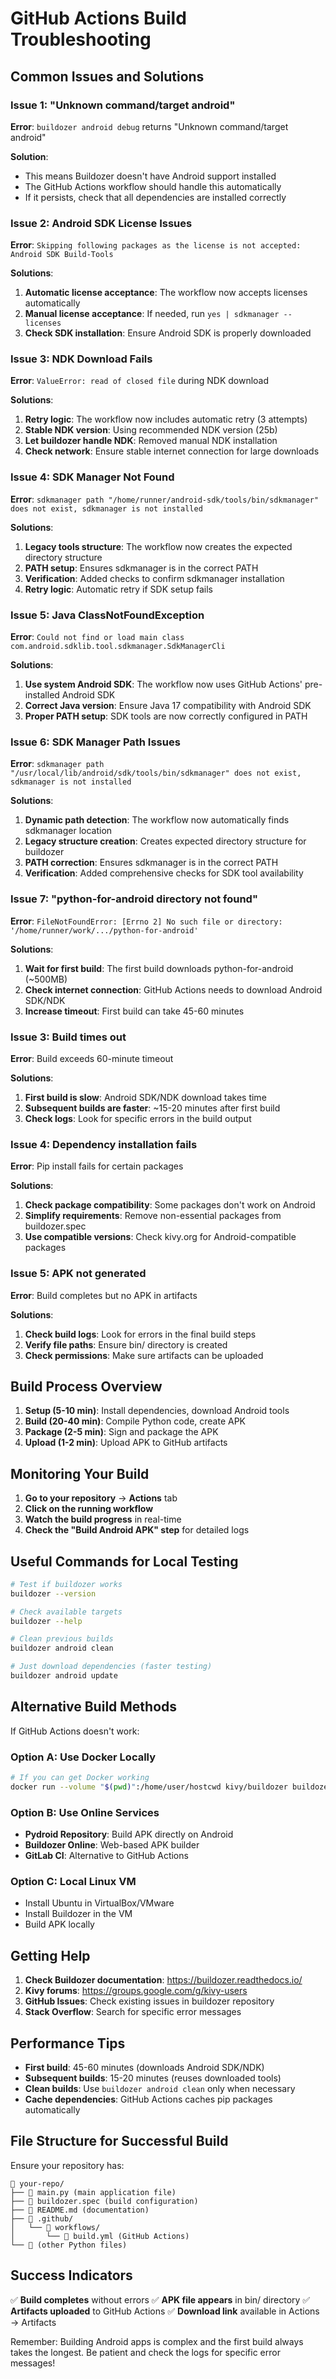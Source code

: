 # GitHub Actions Build Troubleshooting

## Common Issues and Solutions

### Issue 1: "Unknown command/target android"
**Error**: `buildozer android debug` returns "Unknown command/target android"

**Solution**:
- This means Buildozer doesn't have Android support installed
- The GitHub Actions workflow should handle this automatically
- If it persists, check that all dependencies are installed correctly

### Issue 2: Android SDK License Issues
**Error**: `Skipping following packages as the license is not accepted: Android SDK Build-Tools`

**Solutions**:
1. **Automatic license acceptance**: The workflow now accepts licenses automatically
2. **Manual license acceptance**: If needed, run `yes | sdkmanager --licenses`
3. **Check SDK installation**: Ensure Android SDK is properly downloaded

### Issue 3: NDK Download Fails
**Error**: `ValueError: read of closed file` during NDK download

**Solutions**:
1. **Retry logic**: The workflow now includes automatic retry (3 attempts)
2. **Stable NDK version**: Using recommended NDK version (25b)
3. **Let buildozer handle NDK**: Removed manual NDK installation
4. **Check network**: Ensure stable internet connection for large downloads

### Issue 4: SDK Manager Not Found
**Error**: `sdkmanager path "/home/runner/android-sdk/tools/bin/sdkmanager" does not exist, sdkmanager is not installed`

**Solutions**:
1. **Legacy tools structure**: The workflow now creates the expected directory structure
2. **PATH setup**: Ensures sdkmanager is in the correct PATH
3. **Verification**: Added checks to confirm sdkmanager installation
4. **Retry logic**: Automatic retry if SDK setup fails

### Issue 5: Java ClassNotFoundException
**Error**: `Could not find or load main class com.android.sdklib.tool.sdkmanager.SdkManagerCli`

**Solutions**:
1. **Use system Android SDK**: The workflow now uses GitHub Actions' pre-installed Android SDK
2. **Correct Java version**: Ensure Java 17 compatibility with Android SDK
3. **Proper PATH setup**: SDK tools are now correctly configured in PATH

### Issue 6: SDK Manager Path Issues
**Error**: `sdkmanager path "/usr/local/lib/android/sdk/tools/bin/sdkmanager" does not exist, sdkmanager is not installed`

**Solutions**:
1. **Dynamic path detection**: The workflow now automatically finds sdkmanager location
2. **Legacy structure creation**: Creates expected directory structure for buildozer
3. **PATH correction**: Ensures sdkmanager is in the correct PATH
4. **Verification**: Added comprehensive checks for SDK tool availability

### Issue 7: "python-for-android directory not found"
**Error**: `FileNotFoundError: [Errno 2] No such file or directory: '/home/runner/work/.../python-for-android'`

**Solutions**:
1. **Wait for first build**: The first build downloads python-for-android (~500MB)
2. **Check internet connection**: GitHub Actions needs to download Android SDK/NDK
3. **Increase timeout**: First build can take 45-60 minutes

### Issue 3: Build times out
**Error**: Build exceeds 60-minute timeout

**Solutions**:
1. **First build is slow**: Android SDK/NDK download takes time
2. **Subsequent builds are faster**: ~15-20 minutes after first build
3. **Check logs**: Look for specific errors in the build output

### Issue 4: Dependency installation fails
**Error**: Pip install fails for certain packages

**Solutions**:
1. **Check package compatibility**: Some packages don't work on Android
2. **Simplify requirements**: Remove non-essential packages from buildozer.spec
3. **Use compatible versions**: Check kivy.org for Android-compatible packages

### Issue 5: APK not generated
**Error**: Build completes but no APK in artifacts

**Solutions**:
1. **Check build logs**: Look for errors in the final build steps
2. **Verify file paths**: Ensure bin/ directory is created
3. **Check permissions**: Make sure artifacts can be uploaded

## Build Process Overview

1. **Setup (5-10 min)**: Install dependencies, download Android tools
2. **Build (20-40 min)**: Compile Python code, create APK
3. **Package (2-5 min)**: Sign and package the APK
4. **Upload (1-2 min)**: Upload APK to GitHub artifacts

## Monitoring Your Build

1. **Go to your repository** → **Actions** tab
2. **Click on the running workflow**
3. **Watch the build progress** in real-time
4. **Check the "Build Android APK" step** for detailed logs

## Useful Commands for Local Testing

```bash
# Test if buildozer works
buildozer --version

# Check available targets
buildozer --help

# Clean previous builds
buildozer android clean

# Just download dependencies (faster testing)
buildozer android update
```

## Alternative Build Methods

If GitHub Actions doesn't work:

### Option A: Use Docker Locally
```bash
# If you can get Docker working
docker run --volume "$(pwd)":/home/user/hostcwd kivy/buildozer buildozer android debug
```

### Option B: Use Online Services
- **Pydroid Repository**: Build APK directly on Android
- **Buildozer Online**: Web-based APK builder
- **GitLab CI**: Alternative to GitHub Actions

### Option C: Local Linux VM
- Install Ubuntu in VirtualBox/VMware
- Install Buildozer in the VM
- Build APK locally

## Getting Help

1. **Check Buildozer documentation**: https://buildozer.readthedocs.io/
2. **Kivy forums**: https://groups.google.com/g/kivy-users
3. **GitHub Issues**: Check existing issues in buildozer repository
4. **Stack Overflow**: Search for specific error messages

## Performance Tips

- **First build**: 45-60 minutes (downloads Android SDK/NDK)
- **Subsequent builds**: 15-20 minutes (reuses downloaded tools)
- **Clean builds**: Use `buildozer android clean` only when necessary
- **Cache dependencies**: GitHub Actions caches pip packages automatically

## File Structure for Successful Build

Ensure your repository has:
```
📁 your-repo/
├── 📄 main.py (main application file)
├── 📄 buildozer.spec (build configuration)
├── 📄 README.md (documentation)
├── 📁 .github/
│   └── 📁 workflows/
│       └── 📄 build.yml (GitHub Actions)
└── 📄 (other Python files)
```

## Success Indicators

✅ **Build completes** without errors
✅ **APK file appears** in bin/ directory
✅ **Artifacts uploaded** to GitHub Actions
✅ **Download link** available in Actions → Artifacts

Remember: Building Android apps is complex and the first build always takes the longest. Be patient and check the logs for specific error messages!